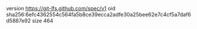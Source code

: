 version https://git-lfs.github.com/spec/v1
oid sha256:6efc4362554c564fa5b8ce39ecca2adfe30a25bee62e7c4cf5a7daf6d5887e92
size 464
